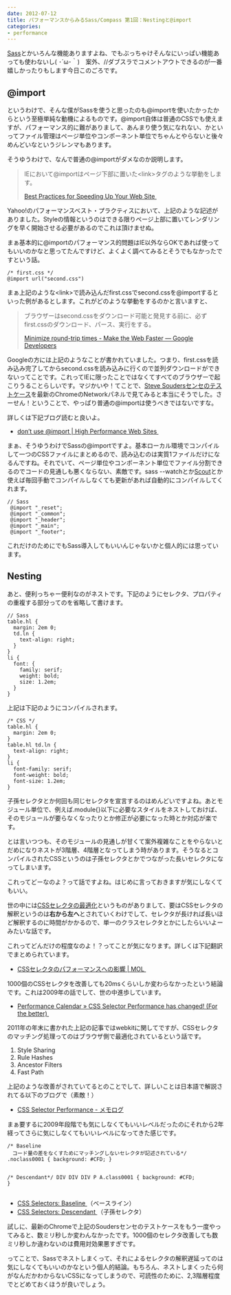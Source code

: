 ```yaml
---
date: 2012-07-12
title: パフォーマンスからみるSass/Compass 第1回：Nestingと@import
categories:
- performance
---
```



<a href="http://sass-lang.com/">Sass</a>とかいろんな機能ありますよね、でもぶっちゃけそんなにいっぱい機能あっても使わないし( ･´ω･｀)　案外、//ダブスラでコメントアウトできるのが一番嬉しかったりもします今日このごろです。

<!--more-->
<h2>@import</h2>
というわけで、そんな僕がSassを使うと思ったのも@importを使いたかったからという至極単純な動機によるものです。@import自体は普通のCSSでも使えますが、パフォーマンス的に難がありまして、あんまり使う気になれない、かといってファイル管理はページ単位やコンポーネント単位でちゃんとやらないと後々めんどいなというジレンマもあります。

そうゆうわけで、なんで普通の@importがダメなのか説明します。
<blockquote>IEにおいて@importはページ下部に置いた&lt;link&gt;タグのような挙動をします。

<a href="http://developer.yahoo.com/performance/rules.html/rules.html#csslink">Best Practices for Speeding Up Your Web Site </a></blockquote>
Yahoo!のパフォーマンスベスト・プラクティスにおいて、上記のような記述がありました。Styleの情報というのはできる限りページ上部に置いてレンダリングを早く開始させる必要があるのでこれは頂けませぬ。

まぁ基本的に@importのパフォーマンス的問題はIE以外ならOKであれば使ってもいいのかなと思ってたんですけど、よくよく調べてみるとそうでもなかったですという話。
<pre><code>/* first.css */
@import url("second.css")</code></pre>
まぁ上記のような&lt;link&gt;で読み込んだfirst.cssでsecond.cssを@importするといった例があるとします。これがどのような挙動をするのかと言いますと、
<blockquote>ブラウザーはsecond.cssをダウンロード可能と発見する前に、必ずfirst.cssのダウンロード、パース、実行をする。

<a href="https://developers.google.com/speed/docs/best-practices/rtt#AvoidCssImport">Minimize round-trip times - Make the Web Faster — Google Developers</a></blockquote>
Googleの方には上記のようなことが書かれていました。つまり、first.cssを読み込み完了してからsecond.cssを読み込みに行くので並列ダウンロードができないってことです。これってIEに限ったことではなくてすべてのブラウザーで起こりうることらしいです。マジかいや！てことで、<a href="http://stevesouders.com/tests/atimport/link-with-import.php">Steve Soudersセンセのテストケース</a>を最新のChromeのNetworkパネルで見てみると本当にそうでした。さーせん！ということで、やっぱり普通の@importは使うべきではないですな。

詳しくは下記ブログ読むと良いよ。
<ul>
	<li><a href="http://www.stevesouders.com/blog/2009/04/09/dont-use-import/">don’t use @import | High Performance Web Sites </a></li>
</ul>
まぁ、そうゆうわけでSassの@importですよ。基本ローカル環境でコンパイルして一つのCSSファイルにまとめるので、読み込むのは実質1ファイルだけになるんですね。それでいて、ページ単位やコンポーネント単位でファイル分割できるのでコードの見通しも悪くならない、素敵です。sass --watchとか<a href="http://mhs.github.com/scout-app/">Scout</a>とか使えば毎回手動でコンパイルしなくても更新があれば自動的にコンパイルしてくれます。
<pre><code>// Sass
 @import "_reset";
 @import "_common";
 @import "_header";
 @import "_main";
 @import "_footer";</code></pre>
これだけのためにでもSass導入してもいいんじゃないかと個人的には思っています。
<h2>Nesting</h2>
あと、便利っちゃー便利なのがネストです。下記のようにセレクタ、プロパティの重複する部分ってのを省略して書けます。
<pre><code>// Sass
table.hl {
  margin: 2em 0;
  td.ln {
    text-align: right;
  }
}
li {
  font: {
    family: serif;
    weight: bold;
    size: 1.2em;
  }
}</code></pre>
上記は下記のようにコンパイルされます。
<pre><code>/* CSS */
table.hl {
  margin: 2em 0;
}
table.hl td.ln {
  text-align: right;
}
li {
  font-family: serif;
  font-weight: bold;
  font-size: 1.2em;
}</code></pre>
子孫セレクタとか何回も同じセレクタを宣言するのはめんどいですよね。あとモジュール単位で、例えば.module{}以下に必要なスタイルをネストしておけば、そのモジュールが要らなくなったりとか修正が必要になった時とか対応が楽です。

とは言いつつも、そのモジュールの見通しが甘くて案外複雑なことをやらないとだめになりネストが3階層、4階層となってしまう時があります。そうなるとコンパイルされたCSSというのは子孫セレクタとかでつながった長いセレクタになってしまいます。

これってどーなのよ？って話ですよね。はじめに言っておきますが気にしなくてもいい。

世の中には<a href="https://developer.mozilla.org/ja/Writing_Efficient_CSS">CSSセレクタの最適化</a>というものがありまして、要はCSSセレクタの解釈というのは<strong>右から左へ</strong>とされていくわけでして、セレクタが長ければ長いほど解釈するのに時間がかかるので、単一のクラスセレクタとかにしたらいいよーみたいな話です。

これってどんだけの程度なのよ！？ってことが気になります。詳しくは下記翻訳でまとめられています。
<ul>
	<li><a href="http://t32k.me/mol/log/impact-of-css-selector/">CSSセレクタのパフォーマンスへの影響 | MOL </a></li>
</ul>
1000個のCSSセレクタを改善しても20msくらいしか変わらなかったという結論です。これは2009年の話でして、世の中進歩しています。
<ul>
	<li><a href="http://calendar.perfplanet.com/2011/css-selector-performance-has-changed-for-the-better/">Performance Calendar » CSS Selector Performance has changed! (For the better) </a></li>
</ul>
2011年の年末に書かれた上記の記事ではwebkitに関してですが、CSSセレクタのマッチング処理ってのはブラウザ側で最適化されているという話です。
<ol>
	<li>Style Sharing</li>
	<li>Rule Hashes</li>
	<li>Ancestor Filters</li>
	<li>Fast Path</li>
</ol>
上記のような改善がされていてるとのことでして、詳しいことは日本語で解説されてる以下のブログで（素敵！）
<ul>
	<li><a href=" http://memolog.org/2012/05/css_selector_performance.php  ">CSS Selector Performance - メモログ</a></li>
</ul>
まぁ要するに2009年段階でも気にしなくてもいいレベルだったのにそれから2年経ってさらに気にしなくてもいいレベルになってきた感じです。
<pre><code>/* Baseline 
　コード量の差をなくすためにマッチングしないセレクタが記述されている*/
.noclass0001 { background: #CFD; }

/* Descendant*/
DIV DIV DIV P A.class0001 { background: #CFD; }</code></pre>
<ul>
	<li><a href="http://stevesouders.com/tests/css-selectors/baseline.php">CSS Selectors: Baseline </a>（ベースライン）</li>
	<li><a href="http://stevesouders.com/tests/css-selectors/descendant.php">CSS Selectors: Descendant </a>（子孫セレクタ）</li>
</ul>
試しに、最新のChromeで上記のSoudersセンセのテストケースをもう一度やってみると、数ミリ秒しか変わんなかったです。1000個のセレクタ改善しても数ミリ秒しか違わないのは費用対効果悪すぎです。

ってことで、Sassでネストしまくって、それによるセレクタの解釈遅延ってのは気にしなくてもいいのかなという個人的結論。もちろん、ネストしまくったら何がなんだかわからないCSSになってしまうので、可読性のために、2,3階層程度でとどめておくほうが良いでしょう。
